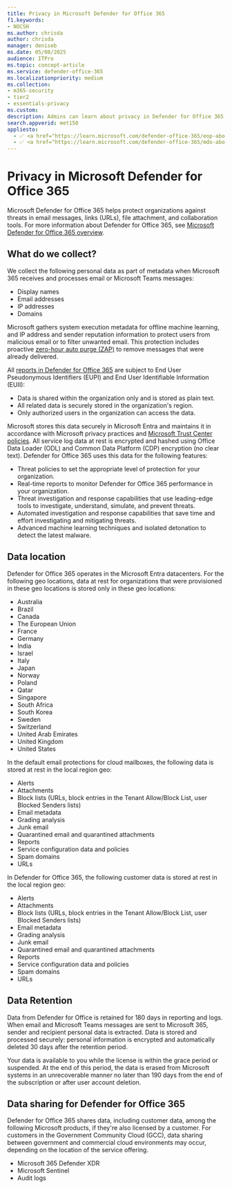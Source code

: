 ```yaml
---
title: Privacy in Microsoft Defender for Office 365
f1.keywords:
- NOCSH
ms.author: chrisda
author: chrisda
manager: deniseb
ms.date: 05/08/2025
audience: ITPro
ms.topic: concept-article
ms.service: defender-office-365
ms.localizationpriority: medium
ms.collection:
- m365-security
- tier2
- essentials-privacy
ms.custom:
description: Admins can learn about privacy in Defender for Office 365.
search.appverid: met150
appliesto:
  - ✅ <a href="https://learn.microsoft.com/defender-office-365/eop-about" target="_blank">Default email protections for cloud mailboxes</a>
  - ✅ <a href="https://learn.microsoft.com/defender-office-365/mdo-about#defender-for-office-365-plan-1-vs-plan-2-cheat-sheet" target="_blank">Microsoft Defender for Office 365 Plan 1 and Plan 2</a>
---
```


# Privacy in Microsoft Defender for Office 365

Microsoft Defender for Office 365 helps protect organizations against threats in email messages, links (URLs), file attachment, and collaboration tools. For more information about Defender for Office 365, see [Microsoft Defender for Office 365 overview](mdo-about.md).

## What do we collect?

We collect the following personal data as part of metadata when Microsoft 365 receives and processes email or Microsoft Teams messages:

- Display names
- Email addresses
- IP addresses
- Domains

Microsoft gathers system execution metadata for offline machine learning, and IP address and sender reputation information to protect users from malicious email or to filter unwanted email. This protection includes proactive [zero-hour auto purge (ZAP)](zero-hour-auto-purge.md) to remove messages that were already delivered.

All [reports in Defender for Office 365](reports-defender-for-office-365.md) are subject to End User Pseudonymous Identifiers (EUPI) and End User Identifiable Information (EUII):

- Data is shared within the organization only and is stored as plain text.
- All related data is securely stored in the organization's region.
- Only authorized users in the organization can access the data.

Microsoft stores this data securely in Microsoft Entra and maintains it in accordance with Microsoft privacy practices and [Microsoft Trust Center policies](https://go.microsoft.com/fwlink/p/?linkid=827578). All service log data at rest is encrypted and hashed using Office Data Loader (ODL) and Common Data Platform (CDP) encryption (no clear text). Defender for Office 365 uses this data for the following features:

- Threat policies to set the appropriate level of protection for your organization.
- Real-time reports to monitor Defender for Office 365 performance in your organization.
- Threat investigation and response capabilities that use leading-edge tools to investigate, understand, simulate, and prevent threats.
- Automated investigation and response capabilities that save time and effort investigating and mitigating threats.
- Advanced machine learning techniques and isolated detonation to detect the latest malware.

## Data location

Defender for Office 365 operates in the Microsoft Entra datacenters. For the following geo locations, data at rest for organizations that were provisioned in these geo locations is stored only in these geo locations:

- Australia
- Brazil
- Canada
- The European Union
- France
- Germany
- India
- Israel
- Italy
- Japan
- Norway
- Poland
- Qatar
- Singapore
- South Africa
- South Korea
- Sweden
- Switzerland
- United Arab Emirates
- United Kingdom
- United States

In the default email protections for cloud mailboxes, the following data is stored at rest in the local region geo:

- Alerts
- Attachments
- Block lists (URLs, block entries in the Tenant Allow/Block List, user Blocked Senders lists)
- Email metadata
- Grading analysis
- Junk email
- Quarantined email and quarantined attachments
- Reports
- Service configuration data and policies
- Spam domains
- URLs

In Defender for Office 365, the following customer data is stored at rest in the local region geo:

- Alerts
- Attachments
- Block lists (URLs, block entries in the Tenant Allow/Block List, user Blocked Senders lists)
- Email metadata
- Grading analysis
- Junk email
- Quarantined email and quarantined attachments
- Reports
- Service configuration data and policies
- Spam domains
- URLs

## Data Retention

Data from Defender for Office is retained for 180 days in reporting and logs. When email and Microsoft Teams messages are sent to Microsoft 365, sender and recipient personal data is extracted. Data is stored and processed securely: personal information is encrypted and automatically deleted 30 days after the retention period.

Your data is available to you while the license is within the grace period or suspended. At the end of this period, the data is erased from Microsoft systems in an unrecoverable manner no later than 190 days from the end of the subscription or after user account deletion.

## Data sharing for Defender for Office 365

Defender for Office 365 shares data, including customer data, among the following Microsoft products, if they're also licensed by a customer. For customers in the Government Community Cloud (GCC), data sharing between government and commercial cloud environments may occur, depending on the location of the service offering.

- Microsoft 365 Defender XDR
- Microsoft Sentinel
- Audit logs
